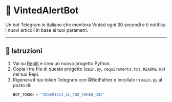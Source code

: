 # 🤖 VintedAlertBot

Un bot Telegram in italiano che monitora Vinted ogni 30 secondi e ti notifica i nuovi articoli in base ai tuoi parametri.

---

## 🚀 Istruzioni

1. Vai su [Replit](https://replit.com/~) e crea un nuovo progetto Python.  
2. Copia i tre file di questo progetto (`main.py`, `requirements.txt`, `README.md`) nel tuo Repl.  
3. Rigenera il tuo token Telegram con @BotFather e incollalo in `main.py` al posto di:
   ```python
   BOT_TOKEN = "INSERISCI_IL_TUO_TOKEN_QUI"
